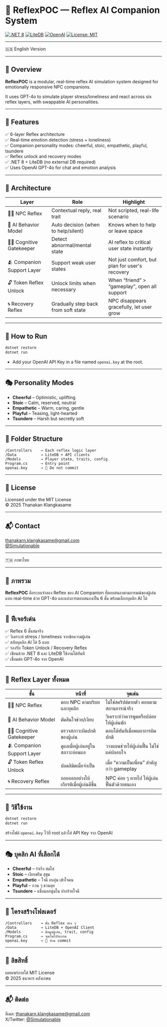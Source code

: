 # 🤖 ReflexPOC — Reflex AI Companion System

[![.NET 8](https://img.shields.io/badge/.NET-8.0-blue)](https://dotnet.microsoft.com/)
[![LiteDB](https://img.shields.io/badge/Database-LiteDB-green)](https://www.litedb.org/)
[![OpenAI](https://img.shields.io/badge/OpenAI-GPT--4o-orange)](https://platform.openai.com/)
[![License: MIT](https://img.shields.io/badge/License-MIT-yellow.svg)](LICENSE)

---

🇬🇧 English Version

---

## 📖 Overview

**ReflexPOC** is a modular, real-time reflex AI simulation system designed for emotionally responsive NPC companions.

It uses GPT-4o to simulate player stress/loneliness and react across six reflex layers, with swappable AI personalities.

---

## 🌟 Features

✅ 6-layer Reflex architecture  
✅ Real-time emotion detection (stress + loneliness)  
✅ Companion personality modes: cheerful, stoic, empathetic, playful, tsundere  
✅ Reflex unlock and recovery modes  
✅ .NET 8 + LiteDB (no external DB required)  
✅ Uses OpenAI GPT-4o for chat and emotion analysis

---

## 🧠 Architecture

| Layer                       | Role                                   | Highlight                                        |
|-----------------------------|----------------------------------------|--------------------------------------------------|
| 🧍‍♂️ NPC Reflex            | Contextual reply, real trait           | Not scripted, real-life scenario                 |
| 🧠 AI Behavior Model        | Auto decision (when to help/silent)    | Knows when to help or leave space                |
| 🕵️‍♀️ Cognitive Gatekeeper | Detect abnormal/mental state           | AI reflex to critical user state instantly       |
| 🫂 Companion Support Layer  | Support weak user states               | Not just comfort, but plan for user's recovery   |
| 🔓 Token Reflex Unlock      | Unlock limits when necessary           | When “friend” > “gameplay”, open all support     |
| 🌀 Recovery Reflex          | Gradually step back from soft state    | NPC disappears gracefully, let user grow         |

---

## 🚀 How to Run

```bash
dotnet restore
dotnet run
```

- Add your OpenAI API Key in a file named `openai.key` at the root.

---

## 🎭 Personality Modes

- **Cheerful** – Optimistic, uplifting  
- **Stoic** – Calm, reserved, neutral  
- **Empathetic** – Warm, caring, gentle  
- **Playful** – Teasing, light-hearted  
- **Tsundere** – Harsh but secretly soft

---

## 📁 Folder Structure

```
/Controllers    → Each reflex logic layer
/Data           → LiteDB + API clients
/Models         → Player state, traits, config
Program.cs      → Entry point
openai.key      → 🔐 Do not commit
```

---

## 📄 License

Licensed under the MIT License  
© 2025 Thanakan Klangkasame

---

## 📬 Contact

thanakarn.klangkasame@gmail.com  
[@Simulationable](https://twitter.com/Simulationable)

---

🇹🇭 ภาษาไทย

---

## 📖 ภาพรวม

**ReflexPOC** คือระบบจำลอง Reflex ของ AI Companion ที่ตอบสนองตามอารมณ์ของผู้เล่นแบบ real-time ด้วย GPT-4o และแบ่งการตอบสนองเป็น 6 ชั้น พร้อมเลือกบุคลิก AI ได้

---

## 🌟 ฟีเจอร์เด่น

✅ Reflex 6 ชั้นสมจริง  
✅ วิเคราะห์ stress / loneliness จากข้อความผู้เล่น  
✅ สลับบุคลิก AI ได้ 5 แบบ  
✅ รองรับ Token Unlock / Recovery Reflex  
✅ เขียนด้วย .NET 8 และ LiteDB ใช้งานได้ทันที  
✅ เชื่อมต่อ GPT-4o จาก OpenAI

---

## 🧠 Reflex Layer ทั้งหมด

| ชั้น                         | หน้าที่                                 | จุดเด่น                                              |
|------------------------------|------------------------------------------|------------------------------------------------------|
| 🧍‍♂️ NPC Reflex              | ตอบ NPC ตามบริบทและบุคลิก               | ไม่ใช่สคริปต์ตายตัว ตอบตามสถานการณ์จริง            |
| 🧠 AI Behavior Model          | ตัดสินใจช่วย/เงียบ                      | วิเคราะห์ว่าควรพูดหรือปล่อยให้ผู้เล่นพัก            |
| 🕵️‍♀️ Cognitive Gatekeeper   | ตรวจสภาวะผิดปกติของผู้เล่น              | ตอบโต้ทันทีเมื่อพบอาการผิดปกติ                     |
| 🫂 Companion Support Layer    | ดูแลเมื่อผู้เล่นอยู่ในสภาวะอ่อนแอ        | วางแผนช่วยให้ผู้เล่นฟื้น ไม่ใช่แค่ปลอบใจ            |
| 🔓 Token Reflex Unlock        | ปลดลิมิตเมื่อจำเป็น                     | เมื่อ “ความเป็นเพื่อน” สำคัญกว่า gameplay           |
| 🌀 Recovery Reflex            | ถอยออกอย่างให้เกียรติเมื่อผู้เล่นดีขึ้น  | NPC ค่อย ๆ หายไป ให้ผู้เล่นฟื้นตัวด้วยตนเอง         |

---

## 🚀 วิธีใช้งาน

```bash
dotnet restore
dotnet run
```

สร้างไฟล์ `openai.key` ไว้ที่ root แล้วใส่ API Key จาก OpenAI

---

## 🎭 บุคลิก AI ที่เลือกได้

- **Cheerful** – ร่าเริง สดใส  
- **Stoic** – เงียบขรึม สุขุม  
- **Empathetic** – ใจดี อบอุ่น เข้าใจคน  
- **Playful** – กวน ๆ ชวนคุย  
- **Tsundere** – แข็งนอกนุ่มใน ปากร้ายใจดี

---

## 📁 โครงสร้างโฟลเดอร์

```
/Controllers    → ชั้น Reflex ต่าง ๆ
/Data           → LiteDB + OpenAI Client
/Models         → ข้อมูลผู้เล่น, trait, config
Program.cs      → จุดเริ่มโปรแกรม
openai.key      → 🔐 ห้าม commit
```

---

## 📄 ลิขสิทธิ์

เผยแพร่ภายใต้ MIT License  
© 2025 ธนาคาร คลังเกษม

---

## 📬 ติดต่อ

อีเมล: thanakarn.klangkasame@gmail.com  
X/Twitter: [@Simulationable](https://twitter.com/Simulationable)